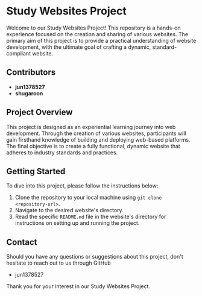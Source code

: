 # Study Websites Project

Welcome to our Study Websites Project! This repository is a hands-on experience focused on the creation and sharing of various websites. The primary aim of this project is to provide a practical understanding of website development, with the ultimate goal of crafting a dynamic, standard-compliant website.

## Contributors

- **jun1378527**
- **shugaroon**

## Project Overview

This project is designed as an experiential learning journey into web development. Through the creation of various websites, participants will gain firsthand knowledge of building and deploying web-based platforms. The final objective is to create a fully functional, dynamic website that adheres to industry standards and practices.

## Getting Started

To dive into this project, please follow the instructions below:

1. Clone the repository to your local machine using `git clone <repository-url>`.
2. Navigate to the desired website's directory.
3. Read the specific `README.md` file in the website's directory for instructions on setting up and running the project.


## Contact

Should you have any questions or suggestions about this project, don't hesitate to reach out to us through GitHub

- jun1378527


Thank you for your interest in our Study Websites Project.

